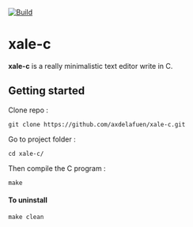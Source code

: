 [![Build](https://github.com/axdelafuen/xale-c/actions/workflows/build.yml/badge.svg)](https://github.com/axdelafuen/xale-c/actions/workflows/build.yml)

# xale-c

**xale-c** is a really minimalistic text editor write in C.

## Getting started

Clone repo :

```
git clone https://github.com/axdelafuen/xale-c.git
```

Go to project folder :

```
cd xale-c/
```

Then compile the C program :

```
make
```

#### To uninstall

```
make clean
```
